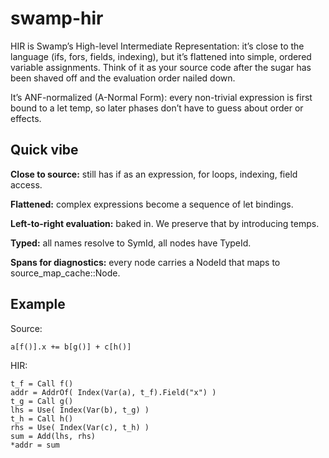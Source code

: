 # swamp-hir

HIR is Swamp’s High-level Intermediate Representation: it’s close to the language (ifs, fors,
fields, indexing),
but it’s flattened into simple, ordered variable assignments. Think of it as your source
code after the sugar has been shaved off and the evaluation order nailed down.

It’s ANF-normalized (A-Normal Form): every non-trivial expression is first bound
to a let temp, so later phases don’t have to guess about order or effects.

## Quick vibe

**Close to source:** still has if as an expression, for loops, indexing, field access.

**Flattened:** complex expressions become a sequence of let bindings.

**Left-to-right evaluation:** baked in. We preserve that by introducing temps.

**Typed:** all names resolve to SymId, all nodes have TypeId.

**Spans for diagnostics:** every node carries a NodeId that maps to source_map_cache::Node.

## Example

Source:

```swamp
a[f()].x += b[g()] + c[h()]
```

HIR:

```
t_f = Call f()
addr = AddrOf( Index(Var(a), t_f).Field("x") )
t_g = Call g()
lhs = Use( Index(Var(b), t_g) )
t_h = Call h()
rhs = Use( Index(Var(c), t_h) )
sum = Add(lhs, rhs)
*addr = sum
```
